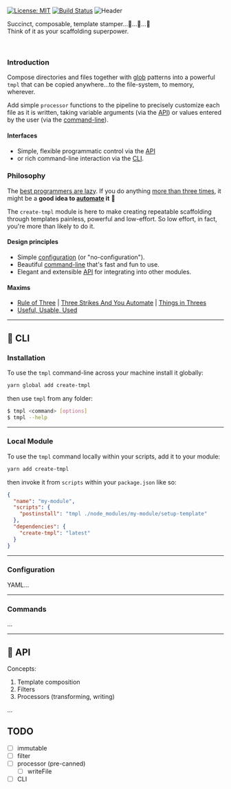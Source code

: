 [![License: MIT](https://img.shields.io/badge/License-MIT-green.svg)](https://opensource.org/licenses/MIT)
[![Build Status](https://travis-ci.org/philcockfield/create-tmpl.svg?branch=master)](https://travis-ci.org/philcockfield/create-tmpl)
![Header](https://user-images.githubusercontent.com/185555/51378810-daa55200-1b72-11e9-9658-275929147ee9.png)

Succinct, composable, template stamper...🤖...🤖...🤖  
Think of it as your scaffolding superpower.

<p>&nbsp;</p>

### Introduction
Compose directories and files together with [glob](https://en.wikipedia.org/wiki/Glob_(programming)) patterns into a powerful `tmpl` that can be copied anywhere...to the file-system, to memory, wherever.

Add simple `processor` functions to the pipeline to precisely customize each file as it is written, taking variable arguments (via the [API](#API)) or values entered by the user (via the [command-line](#CLI)).

#### Interfaces

- Simple, flexible programmatic control via the [API](#API)
- or rich command-line interaction via the [CLI](#CLI).

### Philosophy
The [best programmers are lazy](http://threevirtues.com). If you do anything [more than three times](http://wiki.c2.com/?ThreeStrikesAndYouAutomate), it might be a **good idea to [automate](http://wiki.c2.com/?AutomationIsOurFriend) it** 🤖

The `create-tmpl` module is here to make creating repeatable scaffolding through templates painless, powerful and low-effort.  So low effort, in fact, you're more than likely to do it.

#### Design principles

- Simple [configuration](Configuration) (or "no-configuration").
- Beautiful [command-line](#CLI) that's fast and fun to use.
- Elegant and extensible [API](#API) for integrating into other modules.

#### Maxims
- [Rule of Three](http://wiki.c2.com/?RuleOfThree) | [Three Strikes And You Automate](http://wiki.c2.com/?ThreeStrikesAndYouAutomate) | [Things in Threes](http://wiki.c2.com/?ThingsInThrees)
- [Useful, Usable, Used](http://wiki.c2.com/?UsefulUsableUsed)


---


## 🌳 CLI

### Installation
To use the `tmpl` command-line across your machine install it globally:

```bash
yarn global add create-tmpl
```

then use `tmpl` from any folder:

```bash
$ tmpl <command> [options]
$ tmpl --help
```


---

### Local Module
To use the `tmpl` command locally within your scripts, add it to your module:

```bash
yarn add create-tmpl
```

then invoke it from `scripts` within your `package.json` like so:

```json
{
  "name": "my-module",
  "scripts": {
    "postinstall": "tmpl ./node_modules/my-module/setup-template"
  },
  "dependencies": {
    "create-tmpl": "latest"
  }
}
```

---

### Configuration
YAML...

---

### Commands
...

---

## 🌳 API
Concepts:
1. Template composition
2. Filters
3. Processors (transforming, writing)

...


## TODO
- [ ] immutable
- [ ] filter
- [ ] processor (pre-canned)
  - [ ] writeFile
- [ ] CLI
